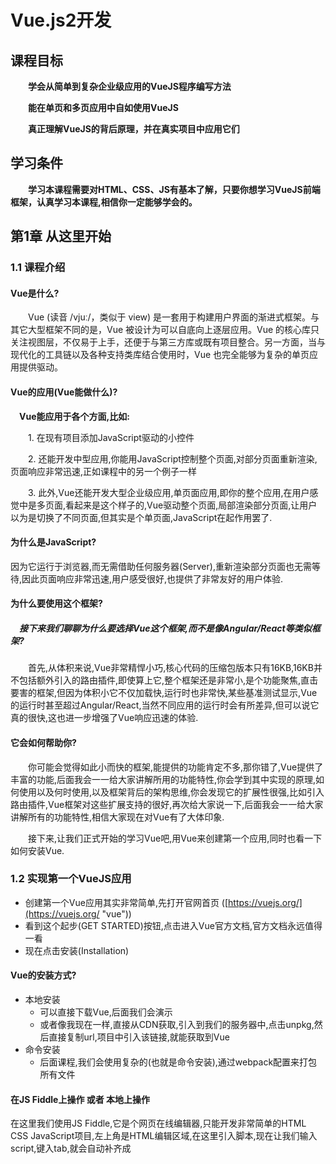 # Vue.js2开发

## 课程目标

**&emsp;&emsp;学会从简单到复杂企业级应用的VueJS程序编写方法**

**&emsp;&emsp;能在单页和多页应用中自如使用VueJS**

**&emsp;&emsp;真正理解VueJS的背后原理，并在真实项目中应用它们**

## 学习条件

**&emsp;&emsp;学习本课程需要对HTML、CSS、JS有基本了解，只要你想学习VueJS前端框架，认真学习本课程,相信你一定能够学会的。**


## 第1章 从这里开始

### 1.1 课程介绍

#### Vue是什么?

&emsp;&emsp;Vue (读音 /vjuː/，类似于 view) 是一套用于构建用户界面的渐进式框架。与其它大型框架不同的是，Vue 被设计为可以自底向上逐层应用。Vue 的核心库只关注视图层，不仅易于上手，还便于与第三方库或既有项目整合。另一方面，当与现代化的工具链以及各种支持类库结合使用时，Vue 也完全能够为复杂的单页应用提供驱动。

#### Vue的应用(Vue能做什么)?

**&emsp;Vue能应用于各个方面,比如:**

&emsp;&emsp;1. 在现有项目添加JavaScript驱动的小控件

&emsp;&emsp;2. 还能开发中型应用,你能用JavaScript控制整个页面,对部分页面重新渲染,页面响应非常迅速,正如课程中的另一个例子一样

&emsp;&emsp;3. 此外,Vue还能开发大型企业级应用,单页面应用,即你的整个应用,在用户感觉中是多页面,看起来是这个样子的,Vue驱动整个页面,局部渲染部分页面,让用户以为是切换了不同页面,但其实是个单页面,JavaScript在起作用罢了.

#### 为什么是JavaScript?

因为它运行于浏览器,而无需借助任何服务器(Server),重新渲染部分页面也无需等待,因此页面响应非常迅速,用户感受很好,也提供了非常友好的用户体验.


#### 为什么要使用这个框架?

##### &emsp;接下来我们聊聊为什么要选择Vue这个框架,而不是像Angular/React等类似框架?

&emsp;&emsp;首先,从体积来说,Vue非常精悍小巧,核心代码的压缩包版本只有16KB,16KB并不包括额外引入的路由插件,即使算上它,整个框架还是非常小,是个功能聚焦,直击要害的框架,但因为体积小它不仅加载快,运行时也非常快,某些基准测试显示,Vue的运行时甚至超过Angular/React,当然不同应用的运行时会有所差异,但可以说它真的很快,这也进一步增强了Vue响应迅速的体验.


#### 它会如何帮助你?

&emsp;&emsp;你可能会觉得如此小而快的框架,能提供的功能肯定不多,那你错了,Vue提供了丰富的功能,后面我会一一给大家讲解所用的功能特性,你会学到其中实现的原理,如何使用以及何时使用,以及框架背后的架构思维,你会发现它的扩展性很强,比如引入路由插件,Vue框架对这些扩展支持的很好,再次给大家说一下,后面我会一一给大家讲解所有的功能特性,相信大家现在对Vue有了大体印象.

&emsp;&emsp;接下来,让我们正式开始的学习Vue吧,用Vue来创建第一个应用,同时也看一下如何安装Vue.


### 1.2 实现第一个VueJS应用

- 创建第一个Vue应用其实非常简单,先打开官网首页 ([https://vuejs.org/](https://vuejs.org/ "vue"))
- 看到这个起步(GET STARTED)按钮,点击进入Vue官方文档,官方文档永远值得一看
- 现在点击安装(Installation)

#### Vue的安装方式?

- 本地安装
	- 可以直接下载Vue,后面我们会演示
	- 或者像我现在一样,直接从CDN获取,引入到我们的服务器中,点击unpkg,然后直接复制url,项目中引入该链接,就能获取到Vue
- 命令安装
	- 后面课程,我们会使用复杂的(也就是命令安装),通过webpack配置来打包所有文件

#### 在JS Fiddle上操作 或者 本地上操作

在这里我们使用JS Fiddle,它是个网页在线编辑器,只能开发非常简单的HTML CSS JavaScript项目,左上角是HTML编辑区域,在这里引入脚本,现在让我们输入script,键入tab,就会自动补齐成<script>标签,然后在<script>标签里面添加src属性,直接插入刚才复制的链接:

	<script src="https://unpkg.com/vue@2.6.2/dist/vue.js"></script>

可以就保持这样,也可以删除版本信息:

	<script src="https://unpkg.com/vue/dist/vue.js"></script>

如果删除的话,从而自动获取最新版本,这样就成功的引入了vue,现在可以使用vue的所有特性.

#### 创建第一个Vue应用

现在我想添加一个内容为Hello World的段落:

	<script src="https://unpkg.com/vue/dist/vue.js"></script>

	<p>Hello World</p>

这么"打招呼"看起来很无趣,没有任何JavaScript参与.

我们要用Vue来输出Hello World:

HTML:
	
	<script src="https://unpkg.com/vue/dist/vue.js"></script>

	<p></p>

为此,来到左下角的JavaScript编辑区域,有了上面的Vue引入,现在可以使用Vue中的一个核心对象,`Vue对象`,用new关键词和Vue来创建一个实例,这个实例就是个Vue实例,这样创建的Vue实例,其核心在于能让你处处使用Vue特性,创建的Vue实例有个最重要的功能,控制自己的模板即HTML中的代码,这些代码会最终渲染到页面上,要让该实例实现该功能,需传参至构造函数,参数是个对象,其中有个非常重要的属性,`el`属性,这是Vue的保留属性,Vue会识别,`el`属性接受一个字符串,该字符串定义了Vue实例能控制的HTML片段.

JS:

	new Vue({
		el : ""
	})

这里的"控制"是指可以用Vue实例改变HTML内容,等下我们就会看到.

这里我想控制`<p>`标签这部分,用`<div>`标签把它包起来,输入`div#app`,在按`tab`键,会自动补齐成id为app的`<div>`标签,把段落移入`<div>`标签,

HTML:

	<script src="https://unpkg.com/vue/dist/vue.js"></script>

	<div id="app">
		<p></p>
	</div>	

现在可以通过app的id属性选择这个`<div>`元素,`el`的属性值写法类似CSS选择器,输入#app,就选择了样式id为app的元素,如果输入的是 .app,那就选择了样式类为app的第一个元素,现在我们就控制了这个div元素,也就是这个Vue实例的模板

JS:

	new Vue({
		el : "#app"
	});
	

要想有所输出,就需要数据,Vue有个专门的属性,`data`属性,也是个保留属性,它不是字符串,而是个对象,势力中需要的所有数据都存入其中:

JS:

	new Vue({
		el : "#app",
		data : {

		}
	});

比如说,我们需要一个title属性,属性值我们随便写,比如Hello World

JS:

	new Vue({
		el : "#app",
		data : {
			title : "Hello World"
		}
	})

我想在模板中输出这个,之前我直接写死在HTML中,现在这个模板能被Vue控制了,只要在模板中简单添加特殊的Vue语法,双大括号,开始...,结尾...

HTML:

	<script src="https://unpkg.com/vue/dist/vue.js"></script>

	<div id="app">
		<p>{{ title }}</p>
	</div>
	
在内部添加title即可,Vue会自动在data对象中查找,刚说过,data是保留属性,在data对象中找到title属性,然后输出到HTML中,按住Ctrl + Enter运行查看页面结果,就可以看到右边出现Hello World,这是因为Vue控制了这段HTML模板,从而把内容title输出到了页面,

### 1.3 扩展这个VueJS应用

上节课,我们已经创建并开始了第一个Vue应用,现在让我们稍微提高一点,并且在下面的课程中更加深入地学习它

现在,我需要添加一个`<input>`标签,键入input然后单击tab,JSFiddle就会给我自动补全,对于这个`<input>`标签,我想让用户输入一些信息,并且依此更新title,

HTML:

	<script src="https://unpkg.com/vue/dist/vue.js"></script>

	<div id="app">
		<input type="text">

		<p>{{ title }}</p>
	</div>	

这里我可以通过在`<input>`标签里添加一个Vue能够识别的命令来实现它,这个我们称之为 "指令(directive)",在这里我们需要的指令时v-on,

HTML:

	<script src="https://unpkg.com/vue/dist/vue.js"></script>

	<div id="app">
		<input type="text" v-on>

		<p>{{ title }}</p>
	</div>

这是一个Vue能够识别的特殊指令,在这里请大家留意,id为app元素里面的这部分内容是被Vue所控制的.

这个v-on指令是告诉Vue:"请监听某些事件",那么到底是哪一个事件?

这里要传入一个参数,此参数要被传入指令,传参可以用冒号之后接上事件的名称,每当输入内容,就会触发的input事件

HTML:

	<script src="https://unpkg.com/vue/dist/vue.js"></script>

	<div id="app">
		<input type="text" v-on:input="">

		<p>{{ title }}</p>
	</div>	

然后给它赋一个值,在双引号之间加上代码,此代码会在每次事件更新时执行.

我想在这里调用一个方法,调用一个方法非常简单,可以在这直接调用changeTitle,当然这个方法还不存在,所以让我们来创建它.

HTML:

创建方法非常简单,就像data一样,Vue实例同样也有一个保留属性,即methods,别担心,你将学习所有的保留属性名称,和它们是怎么工作的,methods是一个对象,我么可以在这里设置所有在Vue实例和模板中使用的方法,既然上面用了changeTitle,这里就用这个名来当作函数名,当然,这是一个函数,

JS:

	new Vue({
		el : "#app",
		data : {
			title : "Hello World"
		},
		methods : {
			changeTitle : function(){

			}
		}
	})

在这个函数中,我想改变title,这里需要注意一下,我不会写成data.something

JS:

	new Vue({
		el : "#app",
		data : {
			title : "Hello World"
		},
		methods : {
			changeTitle : function(){
				data.title = "learning vue.js"
			}
		}
	})

而是写this.title = 

JS:

	new Vue({
		el : "#app",
		data : {
			title : "Hello World"
		},
		methods : {
			changeTitle : function(){
				this.title = "learning vue.js"
			}
		} 
	})

this指代data对象,这看起来有一点奇怪,其实确实很奇怪,这是Vue在背后变的一些戏法,它自动的把所有data对象的属性,如title,代理到最顶层的Vue对象上,这就是为什么可以利用this来获取它,这个我们会在后面的课程讲到,现在最重要的是,你可以获得存储在data的所有属性,获取存储在methods的所有方法,你可以用this.name来访问它们,this.title能让我们访问这个的title.

现在我想用 用户的输入值来赋值,此外,多亏了原生JavaScript,它为我们自动创建了一个event对象,这与Vue无关,而是和原生JavaScript以及DOM的工作方式有关系,我获取了这个event对象

在本例中,event对象存储了target属性,即`<input>`标签,现在这个被JavaScript自动创建的event对象,被Vue自动的传入这个方法,那么我就可以获取它,命名为event,再一次强调,它是由JavaScript自动创建的,这里我可以 #  #直接写event,我们知道这个默认对象有一个target属性,并且我也知道这个target就是`<input>`标签,所以我们会有一个value属性存储用户输入的值.

JS:

	new Vue({
		el : "#app",
		data : {
			title : "Hello World"
		},
		methods : {
			changeTitle : function(event){
				this.title = event.target.value
			}
		}
	})

那么在这儿其实就完成了,再次Ctrl + Enter,就会看到输入框,如果输入一些东西,我们就看到title更新了.

这就是我们的第一个Vue应用,真的很酷,接下来,你可以根据这节课的内容,尝试在你本机上建立一个一样的例子,下节课我们将跟深入的学习vue

### 1.4 课程结构

![](https://i.imgur.com/wC8AGKb.jpg)

我们已经创建了第一个应用,希望你已经看到上手Vue是非常容易的,现在我们在课程的Getting Started,但是我们很快就会讲完,之后我们就会更加深入的学习VUE.

开始学习如何与DOM进行交互,如何以不同的方式输出数据,如何绑定到HTML属性,如何监听事件,以及更多更多,这些其实是这个课程的不同章节,你会对Vue如何工作,有一个非常深的理解,接着就是更加深入的Vue实例,它是你所创建和使用的每一个Vue应用中的核心对象,它是怎样工作的,遵循哪一个生命周期?以及怎么利用它?然后我们就要放弃第一部分使用的JSFiddle,我们会带领你学习更专业的工作流程,我们将会使用Vue命令行工具(CLI)来完成这些,但并不是Vue命令行工具做了所有的工作,它只是一个容易使用和提供快速上手模板的命令行工具,在这部分我们会讨论更多的细节,例如如何使用WebPack,准备好了这些专业的工作流后,我们会深入组件(Components),一个vue中非常重要的概念,用组件创建出完整的应用,可以创建包含模板以及业务逻辑的可复用控件,然后你可以在应用的不同地方使用它,它是真的很有用,这里有好几章内容有关于Vue基础概念,如何进行组件通信,然后是一些高级的理念,完成这些核心特性讲解后,然后我们会开始学习表单,我们如何处理用户输入,以及使用不同的表单元素,以及如何创建我们自己的表单控件.

之后我们会继续嘘唏指令(Directives)过滤器(Filters)以及混合(Mixins),我们会了解这些是什么?它们能为你做什么?怎么把它们应用到你的程序中?我们正变得越来越深入,接着我们就会学习动画(Animation)和过渡(Transitions),你想让你的应用变漂亮,那么我们会学习Vue是怎么轻松做到的,学习它是怎么支持动画,动态内容或者从一个组件切换到另一个,到此我们就真正的深入掌握了Vue,但我们仍然处在Vue的应用层面.

如果我们需要连接服务器并存储一些数据呢,我们当然可以这么做,我们会在这部分学习如何从Vue内部使用Http,接着是时候了解如果我们需要创建更大的应用呢,例如单页面应用(SPA),于是我们就需要路由(Routing),路由我们也有专门的一章来讲解,你将会学习路由将如何工作,如何设置路由?如何利用子路由?以及如何传参等等?这些属于SPA的范围,这样的应用其实需要了解一下状态管理,你会看到在更复杂的应用中管理状态,将很快变成一个问题,当然,我们也提供了解决方案,Vuex是一个非常棒的库,它让管理状态变的更容易,这样SPA部分就结束了.

接着我们就会学习部署,我们怎样才能把应用部署到服务器上,这听起来很棒,但对我们来说,这确实是一种深入学习它的方式,我们很快就会讲到.

下节课我们了解一下课程说明,它能让你在课程之外尽可能简单的取得进步,

### 1.5 课程说明

在接下来的课程中,我会详细介绍Vue所涉及的概念,但有时仍然不够,你不会一直看着我敲代码吧? 你肯定会想自己动手实践.

因此我在课程中设计了四个项目:

- 项目1: 基础 模板交互
- 项目2: 组件
- 项目3: 动画
- 项目4: 终极项目(包括路由,状态管理)

用来实践课程里面的各种新概念,以及知识点,所以这几个项目将穿插于课程中.

最终我们会开发一个单页面应用来结束这个课程,除此之外,我们还会在教学当中穿插一些小练习,让你巩固所学习的知识点,那一章涉及到的核心概念,结合项目和练习,你将面临很多编码挑战,它能让你独立实践教学当中的东西.

此外,每章节的代码我会上传到我的github上面,你可以直接下载源码来阅读,并且实践学习.

说了那么多,让我们看下如何在本地项目中安装Vue,如果你不想用第一章的JSFiddle,在本地项目中安装之后,我们就可以进入实战了

### 1.6 本地配置VueJS开发环境

在第一部分的核心课程中,我会使用JSFiddle,因为他能让我聚焦在我给你讲的东西上,你也比较容易跟上,也许你现在不想使用它,也许你想在一开始就用本地配置,不过后面确实有一个真正使用本地配置的项目.

但如果你想直接就用本地配置,也不是不可能,我们可以到Vue.js的安装页面([https://vuejs.org/v2/guide/installation.html](https://vuejs.org/v2/guide/installation.html)),在这儿你可以在下载在本地使用Vue.js,对于生产环境,你可以选择生产版本,但是对于开发环境,你应该用开发版本,它会给我们额外的警告和错误提示,你可以直接下载,然后存在某个文件夹,我把下载的vue.js文件放到当前目录里面.

接下来,在创建一个html文件,将vue.js文件通过`<script>`标签引入到当前html文件里面,就可以使用vue的所有功能特性了,这样你就可以在本地跟着我做,vue还有更加负责的配置,这个我们会在后面讲,有了这些,你就可以开始了,让我们开始更加深入的下一课吧.

## 第2章 通过VueJS来与DOM交互

### 2.1 本章介绍

欢迎来到本节课,从这里开始我们将真正深入Vue的世界,上一节课你已经见识过第一个Vue应用,学习了与HTML交互的基本方式,现在是时候真正了解到底发生了什么,并看一下Vue给我们提供的其他工具,我依然会使用JSFiddle来进行演示,如上节课所说,你可以使用你的本地配置,让我们真正深入Vue并开始学习它吧,

### 2.2 理解VueJS模板

回到JSFiddle,我们来学习一个全新的项目,

HTML:

	<script src="https://unpkg.com/vue/dist/vue.js"></script>

	<div id="app">
		<p>{{ title }}</p>
	</div>

JS:

	new Vue({
		el : "#app",
		data : {
			title : "Hello World"
		}
	})

你应该能看出来这个项目很简单,在这个`<p>`标签里面已经输出了一个标题,
就是Hello World,就和第一章一样,只不过文字不同,而且没有事件,还是挺简单的,因为我还是打算从这里的Vue实例和HTML代码之间的联系开始,我们提到过两者之间存在联系,但还有一件事件我需要强调一下,通过创建这个新的Vue实例,注意虽然没有把它存入一个变量内,Vue实例还是被创建了,通过创建这个Vue实例我们就建立了这一联系,Vue基于上面的HTML代码创建了一个模板,要特别注意理解的是Vue在运行时,并不直接使用我们写的HTML代码,实际运行的网页里面也没有我们写的这些命令,我们来看看就知道了,在开发者工具之中查看这个`<p>`标签,你看里面只有"Hello World",没有大括号也没有看到其他Vue相关的代码,没有隐藏的提示也没有魔法,什么都没有,Vue根据HTML代码创建的模板存储在内部,然后用这个模板创建真正渲染成DOM的HTML代码,理解这一机制很重要,因为它让我们可以这样使用模板,和其他我在这门课程里面将要讲的东西一样,我们写的HTML代码不是最后在浏览器里面运行的那一份,中间有一层Vue实例,把HTML代码转换成模板,然后渲染模板,比如像这里添加title等,然后输出最终用于渲染的HTML代码,可能你已经知道了这一机制,不过理解这一机制确实很重要,它让我们能像HTML里面写的这种代码,讲完了这一机制,下面我们将深入了解如何通过Vue模板与DOM交互,

### 2.3 VueJS的模板语法和实例

我们已经学过了如何输出Vue实例内data对象内存储的简单属性,注意Vue实例中存储在data属性内的数据,例如这里的title,可以像这样在模板里直接输出,不需要用this.title或者data.title来访问,data属性内的所有属性都可以这样直接访问:

HTML:

	<script src="https://unpkg.com/vue/dist/vue.js"></script>

	<div id="app">
		<p>{{ title }}</p>
	</div>

JS:

	new Vue({
		el : "#app",
		data : {
			title : "Hello World"
		}
	})

刚才讲的这点很重要,应该牢牢记住

### 2.4 访问Vue实例里的数据

HTML:

	<script src="https://unpkg.com/vue/dist/vue.js"></script>

	<div id="app">
		<p>{{ sayHello() }}</p>
	</div>

JS:

	new Vue({
		el : "#app",
		data : {
			title : "Hello World"
		},
		methods : {
			sayHello : function(){
				return title;
			}
		}
	})

这里需要特别注意,因为在Vue实例中如果我们想在函数中输出title,也就是说我们要返回title,而不是Hello,那样写是不行的,因为不像是在模板中我们可以直接访问所有的属性和方法,那是Vue给我们提供的便利,但在JavaSript代码中就不能这样了,不过我们还是由访问的方法,这里的title属性属于data这个对象,通常情况下,我们不能用this来调用title属性,因为this并不是指代data对象,幸亏Vue有一些神奇的能力,他会帮我们管理这些属性,当然这种方式也可以用来调用方法,在Vue的帮助下,只要使用this,在Vue实例中的任何地方我们就可以访问所有的属性和方法了.

所以在上面代码示例当中,我们就可以通过this.title来调用data中的title属性.

在这之后我们还会更加详细的讲解Vue实例.

在这之后,Vue为我们提供了某种方式,可轻松访问属性,所以要记住这一点,尤其是模板语法中没有this,这里是有的,如果现在刷新一下就可以看到变化了,仍是显示Hello World,但这次是通过调用函数访问title属性来实现的,

### 2.5 属性绑定

HTML:

	<script src="https://unpkg.com/vue/dist/vue.js"></script>

	<div id="app">
		<p>{{ sayHello() }}</p>
	</div>

JS:

	new Vue({
		el : "#app",
		data : {
			title : "Hello World"
		},
		methods : {
			sayHello : function(){
				return title;
			}
		}
	})

注意熟悉这里的双大括号语法,应该清楚了解它,因为后面经常使用,如果你想做点别的,比如插入一个链接,正如他的名称所示,保存一个链接例如baidu.com保存在这个p标签里面,如果要显示打招呼以外的内容,比如输出这个链接,我们可以键入一个`<a>`标签,叫它"百度",因为它指向百度的域名,在href属性内用双大括号语法输出这个链接地址,点击运行,超链接就会显示,点击超链接,那么大家可以看到没能打开百度,大括号被URL编码了,打开的是两个大括号和空格的编码,link这四个字母,再加空格和两个大括号的编码,即这部分也被当做链接来解析了,这很正常,因为Vue不支持这样的绑定,我们不能再HTML元素属性里面使用大括号语法,这样插入超链接是不行的,只能在放普通文本的地方使用双大括号语法,在HTML属性上则不可以,那我们应该怎么动态绑定这个超链接呢?

这个功能在实际开发中经常用到,不用担心,Vue可以动态绑定超链接,先删除链接再引入,v-bind这个Vue指令告诉Vue不能用普通HTML属性或者说不要按照普通的HTML属性来处理,而是绑定这个属性,这里还需要在v-bind后面加一个冒号(:)来传递参数,传递的参数是需要绑定的HTML属性的标准名称,这里就是href,这样一来,我们就可以在引号里面绑定链接了,这里不用加大括号是因为引号内部已经在Vue模板语言作用域内,代码示例如下:

HTML:

	<script src="https://unpkg.com/vue/dist/vue.js"></script>

	<div id="app">
		<p>
			{{ sayHello() }} - <a v-bind:href="link">baidu</a>
		</p>
	</div>

JS:

	new Vue({
		el : "#app",
		data : {
			title : "Hello World",
			link : "https://www.baidu.com"
		},
		methods : {
			sayHello : function(){
				return title;
			}
		}
	})

运行一下,点击超链接就可以进入到百度了,因为v-bind指令把链接动态绑定了,

### 2.6 理解和使用指令

那什么是指令呢?如果指令可以让我们完成这些事,那应该怎么去理解指令这个东西呢?

指令基本上就是你放在代码中的一些指示,Vue为我们提供了一些指令,数量并不多,因为大部分事情差不多都被Vue搞定了,而且后面你还可以学习怎么写自定义指令,再回来讲指令,它就是一个指示,而这里这个v-bind指令会指示Vue,将一些东西和我的数据绑定,数据当然也包括所用函数,它们都存储于下面的Vue实例,这里我们用的是双大括号(来调用函数),在双大括号不适用时,就要使用指令.

v-bind指令需要一些参数,一般用冒号(:)后加上参数的方式来传递,这样参数就会绑定到某个HTML属性上,这里就是这个链接的href属性,代码如下所示:

HTML:

	<script src="https://unpkg.com/vue/dist/vue.js"></script>

	<div id="app">
		<p>
			{{ sayHello() }} - <a v-bind:href="link">baidu</a>
		</p>
	</div>

JS:

	new Vue({
		el : "#app",
		data : {
			title : "Hello World",
			link : "https://www.baidu.com"
		},
		methods : {
			sayHello : function(){
				return title;
			}
		}
	})

引号里就是你想要从Vue实例中绑定的东西,属性或者函数这些,在这里就是link属性,一般情况下你不能给HTML属性传递动态数据,有了Vue这些都是可以实现的了.

### 2.7 用v-once禁止二次渲染

我们再来丰富一下上一节课的应用,比如说我们在`<h1>`标签里要放一个title,这里我要输出title,它的值是Hello World,代码示例如下:

HTML:

	<script src="https://unpkg.com/vue/dist/vue.js"></script>

	<div id="app">
		<h1>{{ title }}</h1>
		<p>
			{{ sayHello() }} - <a v-bind:href="link">baidu</a>
		</p>
	</div>

JS:

	new Vue({
		el : "#app",
		data : {
			title : "Hello World",
			link : "https://www.baidu.com"
		},
		methods : {
			sayHello : function(){
				return title;
			}
		}
	})

在sayHello()中,我做了同样的事,只不过用的是函数,在这里函数里,如果我要将title的值改成Hello,像这样,代码示例如下:

HTML:

	<script src="https://unpkg.com/vue/dist/vue.js"></script>

	<div id="app">
		<h1>{{ title }}</h1>
		<p>
			{{ sayHello() }} - <a v-bind:href="link">baidu</a>
		</p>
	</div>

JS:

	new Vue({
		el : "#app",
		data : {
			title : "Hello World",
			link : "https://www.baidu.com"
		},
		methods : {
			sayHello : function(){
				this.title = "Hello";
				return title;
			}
		}
	})

刷新页面后,我们可以看到两个Hello,因为当执行sayHello()的时候,我们覆写了title的值,改成了只有Hello,所以在两个地方都输出了Hello.

如果我们想让title的值一直保持在初始值呢?不想让它的值像这里这样被覆写,我们可以通过一个指令来完成这件事,这个指令可以通过插值作用在HTML元素上,这个指令就是v-once,把它加到HTML元素中后,代码示例如下:

HTML:

	<script src="https://unpkg.com/vue/dist/vue.js"></script>

	<div id="app">
		<h1 v-once>{{ title }}</h1>
		<p>
			{{ sayHello() }} - <a v-bind:href="link">baidu</a>
		</p>
	</div>

JS:

	new Vue({
		el : "#app",
		data : {
			title : "Hello World",
			link : "https://www.baidu.com"
		},
		methods : {
			sayHello : function(){
				this.title = "Hello";
				return title;
			}
		}
	})

这个标签中间的所有内容只会被渲染一次,之后就不能再改变,不会像刚才 title在后面被覆写了,刷新页面,我们看到的是Hello World,也就是初始值,它并不会被之后的覆写操作所修改,在你的应用中可能会需要这种特性,那用v-once就可以让内容保持在初始值,而不会在后面被覆写.

### 2.8 如何输出基础的HTML

根据上一节课的内容,我们还可以进行丰富,比如这里有个finishedLink属性,这个属性不像link,它不是个URL,而是一个完整的`<a>`标签,我们可以直接写HTML代码,示例代码如下:

HTML:

	<script src="https://unpkg.com/vue/dist/vue.js"></script>

	<div id="app">
		<h1>{{ title }}</h1>
		<p>
			{{ sayHello() }} - <a v-bind:href="link">baidu</a>
		</p>
	</div>

JS:

	new Vue({
		el : "#app",
		data : {
			title : "Hello World",
			link : "https://www.baidu.com",
			finishedLink : "<a href='https://www.baidu.com'>baidu</a>"
		},
		methods : {
			sayHello : function(){
				this.title = "Hello";
				return title;
			}
		}
	})

就像这样,这个标签也是链接到baidu.com,当然也要记得,这不只是URL,而是一个完整的链接元素,在这里我们可以加个`<hr>`标签,然后是`<p>`标签,代码示例如下:

HTML:

	<script src="https://unpkg.com/vue/dist/vue.js"></script>

	<div id="app">
		<h1>{{ title }}</h1>
		<p>
			{{ sayHello() }} - <a v-bind:href="link">baidu</a>
		</p>
		<hr/>
		<p>{{ finishedLink }}</p>
	</div>

JS:

	new Vue({
		el : "#app",
		data : {
			title : "Hello World",
			link : "https://www.baidu.com",
			finishedLink : "<a href='https://www.baidu.com'>baidu</a>"
		},
		methods : {
			sayHello : function(){
				this.title = "Hello";
				return title;
			}
		}
	})

里面就输出finishedLink,链接到百度,如果现在刷新页面会怎么样?我们试试看,出来的是finishedLink的原始文本,我们看到的不是一个渲染好的链接,而是这样的文本格式的HTML代码,这是Vue的默认设置,这种设置很棒,因为这种设置保证了我们不会遭受跨站脚本攻击(XSS攻击),也就是说Vue默认会转义HTML代码,它不会将其渲染成HTML元素,而是输出为纯文本,一般情况下,最好这样做,不过如果你需要加载一些来源可靠的HTML代码,或者代码是你自己合成然后输出的,那你可能就想要输出HTML代码,而不是文本格式,比如博客文章中的编辑部分,这种情况你可以去掉大括号和插值语句,转而使用指令,把指令放在你想输出HTML代码的地方,这个指令就是v-html,这个指令里你可以传入属性的名称,其内容就是HTML代码,代码示例如下:

HTML:

	<script src="https://unpkg.com/vue/dist/vue.js"></script>

	<div id="app">
		<h1>{{ title }}</h1>
		<p>
			{{ sayHello() }} - <a v-bind:href="link">baidu</a>
		</p>
		<hr/>
		<p v-html="finishedLink"></p>
	</div>

JS:

	new Vue({
		el : "#app",
		data : {
			title : "Hello World",
			link : "https://www.baidu.com",
			finishedLink : "<a href='https://www.baidu.com'>baidu</a>"
		},
		methods : {
			sayHello : function(){
				this.title = "Hello";
				return title;
			}
		}
	})


现在我在刷新页面的话,你就可以看到链接了,v-html会告诉Vue去渲染HTML代码而不是转义它,再强调一下,谨慎使用这个指令,它会把你暴露给XSS攻击,比如链接的内容可能是用户提交的,你是不能控制用户上传什么内容的,若确定内容安全,或是你自己合成的代码,那就可以放心使用这个指令,通过Vue直接加载HTML代码.

### 2.9 作业1问题: 输出数据到模板

我们来练习使用模板语法输出数据,下面是我准备的几个习题,我快速的给大家过一遍题目,答案我们会在下一课程中给大家讲解.

- 第一个练习很简单,是为了正确掌握其中的核心机制,需要输出你的姓名和年龄.两者都应该作为属性保存在data内
	
JS:

	new Vue({
		name : "Your Name"
	})

姓名属性已经创建,需要添加年龄属性,内容可以改成你的真实姓名和年龄,在这里`<p>`标签里面输出,试试模板语法吧

- 第二题,在插值语法里,即在大括号中使用JavaScript表达式,输出你的年龄乘以三

- 第三题,仍是类似的练习,这次是调用函数,输出这个函数的返回值,函数返回0和1之间的一个随机数,加一个和Vue无关的附加题,把返回值改成1到100之间的随机数,如果你想练习一下数学和JavaScript

- 第四题,用谷歌搜索一张图片,让这个`<img>`标签显示搜到的图片,当然不能再`<img>`标签的src属性中直接添加链接文件,而是需要把超链接存到data里面,绑定到`<img>`标签的src属性.

- 第五题,用姓名预先填充这个输入框,这个属性下面已经有了,让这个输出框默认显示你的姓名

HTML:

	<div>
		<input type="text">
	</div>

JS:

	new Vue({
		el : "#exercise",
		data : {
			name : "Your Namw"
		}
	})
	
习题就到这里,下一课程我们会为大家讲解答案

### 2.10 作业1答案: 输出数据到模板

### 2.11 监听事件

大家好,我们又回到了JSFiddle编辑器,我们再来看这个简单的Vue应用,代码示例如下:

HTML:

	<script src="https://unpkg.com/vue/dist/vue.js"></script>

	<div id="app">
		<button>Click me</button>
		<p>{{ counter }}</p>
	</div>

JS:

	new Vue({
		el : "#app",
		data : {
			counter : 0
		}
	})

它有一个`<button>`标签和counter属性,counter已添加在data对象里,我要让这个按钮和counter属性关联起来,实现点击按钮counter随之递增的效果,我们已经学过如果实现这种"关联",现在我们需要知道这个过程发生了什么,我在这里加一个新指令v-on,如果说v-bind是在模板中绑定一些东西,从而将数据传入模板,那么v-on的功能则是相反的,这里的绑定更确切的说是监听,它可以接收来自模板的一些"东西",究竟接收什么呢?那就是事件,v-on同样接受参数,它的参数是事件的名称,这个事件就是我们要监听并使用的,比如我们可以在这监听click事件,不仅仅是click还可以是监听任何由这按钮产生的DOM事件,比如mouseenter,mouseleave,包括所有在这按钮上的原生事件,等号右边输入另外一个参数,在等号后面的一对引号里,输入鼠标点击时你想要执行的方法或者代码.

我现在绑定一个方法,将其命名为increase,然后在methods里定义这个方法,代码示例如下:

HTML:

	<script src="https://unpkg.com/vue/dist/vue.js"></script>

	<div id="app">
		<button v-on:click="increase">Click me</button>
		<p>{{ counter }}</p>
	</div>

JS:

	new Vue({
		el : "#app",
		data : {
			counter : 0
		},
		methods : {
			increase : function(){
				this.counter++;
			}
		}
	})

这时候就可以访问到counter了,再使其递增1,这时候我点击这个按钮,你会发现这个数字也随之增加,我想这应该很简单,接下来我们要再深入了解和学习"事件",

### 2.12 从事件对象里获取事件数据

举个例子,关于事件的一个重要内容,是我们能监听的默认事件对象,这个事件对象是由JavaScript和DOM产生,它包含着事件的相关数据,如click事件包含了事件触发位置的坐标.

如果我们想要获取事件数据,比如要输出事件数据,那么我可以在这里添加一个`<p>`标签,输入Coordinates(坐标),接着我要在这里输出(事件)坐标,在这里是X坐标,接下来是y坐标,当然特们还没有定义,接下来我们定义一下,代码示例如下:

HTML:

	<script src="https://unpkg.com/vue/dist/vue.js"></script>

	<div id="app">
		<button v-on:click="increase">Click me</button>
		<p>{{ counter }}</p>
		<p>Coordinates: {{ x }} / {{ y }}</p>
	</div>

JS:

	new Vue({
		el : "#app",
		data : {
			counter : 0,
			x : 0,
			y : 0
		},
		methods : {
			increase : function(){
				this.counter++;
			}
		}
	})

接下来,当鼠标移动到`<p>`标签上时,需要更新这两个值,在这块我们可以v-on:mousemove,然后执行方法updateCoordinates,然后在methods里面定义这个方法,示例代码如下:

HTML:

	<script src="https://unpkg.com/vue/dist/vue.js"></script>

	<div id="app">
		<button v-on:click="increase">Click me</button>
		<p>{{ counter }}</p>
		<p v-on:mousemove='updateCoordinates'>Coordinates: {{ x }} / {{ y }}</p>
	</div>

JS:

	new Vue({
		el : "#app",
		data : {
			counter : 0,
			x : 0,
			y : 0
		},
		methods : {
			increase : function(){
				this.counter++;
			},
			updateCoordinates : function(){
				
			}
		}
	})

想要获得事件的坐标,需要先访问到这个自动生成的事件对象,实际上,这个事件对象不仅是由DOM或者JavaScript自动创建,还能自动传递给v-on绑定的每个函数,而这是由Vue帮我们完成的,所以,在这我们可以很轻松的得到event对象,我们能够轻松的将事件对象传给这方法,再将event.clientX赋给this.x,把event.clientY赋给this.y,clientX和clientY属于事件对象自带的属性,它们和Vue是不相关的,我把方法名改成和上面绑定的方法名一致,代码示例如下:

HTML:

	<script src="https://unpkg.com/vue/dist/vue.js"></script>

	<div id="app">
		<button v-on:click="increase">Click me</button>
		<p>{{ counter }}</p>
		<p v-on:mousemove='updateCoordinates'>Coordinates: {{ x }} / {{ y }}</p>
	</div>

JS:

	new Vue({
		el : "#app",
		data : {
			counter : 0,
			x : 0,
			y : 0
		},
		methods : {
			increase : function(){
				this.counter++;
			},
			updateCoordinates : function(event){
				this.x = event.clientX;
				this.y = event.clientY;
			}
		}
	})

现在我把鼠标移动在这个元素上时,这两个座标也跟着改变.

我们可以学到能监听鼠标点击以外的其他事件,另外非常重要的是,它展现了如何传递事件对象,并像例子里这样使用.

### 2.13 传递你自己的事件参数

如果我们要(给组件)传自定义参数,该怎么做呢?举个例子,代码示例如下:

HTML:

	<script src="https://unpkg.com/vue/dist/vue.js"></script>

	<div id="app">
		<button v-on:click="increase">Click me</button>
		<p>{{ counter }}</p>
		<p v-on:mousemove='updateCoordinates'>Coordinates: {{ x }} / {{ y }}</p>
	</div>

JS:

	new Vue({
		el : "#app",
		data : {
			counter : 0,
			x : 0,
			y : 0
		},
		methods : {
			increase : function(){
				this.counter++;
			},
			updateCoordinates : function(event){
				this.x = event.clientX;
				this.y = event.clientY;
			}
		}
	})

这里的counter的递增,每次自增1,如果想让它根据我们设定的步长来递增,这个还是比较容易的,在调用increase函数或者说设置这个引用时,还可以加上括号,再传入参数,比如2,这个参数2说明我想让counter每次递增2,传入2后,再回到下面的increase方法里来,只需要监听参数step,也就是把step参数写在这,把这里改成this.counter+=step,它就根据step的值递增,而不再是1,代码示例如下:


HTML:

	<script src="https://unpkg.com/vue/dist/vue.js"></script>

	<div id="app">
		<button v-on:click="increase(2)">Click me</button>
		<p>{{ counter }}</p>
		<p v-on:mousemove='updateCoordinates'>Coordinates: {{ x }} / {{ y }}</p>
	</div>

JS:

	new Vue({
		el : "#app",
		data : {
			counter : 0,
			x : 0,
			y : 0
		},
		methods : {
			increase : function(step){
				this.counter+=step;
			},
			updateCoordinates : function(event){
				this.x = event.clientX;
				this.y = event.clientY;
			}
		}
	})

运行一下,当我们点击按钮,你可以看到counter每次都随之递增2,传递自定义参数就是如此简单,最后如果不仅要传递自定义参数,还要传递DOM生成的事件对象(给方法),这也同样简单,只需要再加一个参数,而这个参数标识的命名很重要,Vue会自动捕捉这个默认的事件参数,并赋值给一个可以在这使用的变量,写作`$event`,这是个"受保护"的变量,请不要改写它,并且确保不要写错了,这样写后,就能在方法里获取到这个事件对象了代码示例如下:

HTML:

	<script src="https://unpkg.com/vue/dist/vue.js"></script>

	<div id="app">
		<button v-on:click="increase(2,$event)">Click me</button>
		<p>{{ counter }}</p>
		<p v-on:mousemove='updateCoordinates'>Coordinates: {{ x }} / {{ y }}</p>
	</div>

JS:

	new Vue({
		el : "#app",
		data : {
			counter : 0,
			x : 0,
			y : 0
		},
		methods : {
			increase : function(step){
				this.counter+=step;
			},
			updateCoordinates : function(event){
				this.x = event.clientX;
				this.y = event.clientY;
			}
		}
	})

在increase方法里,可以很方便的同时使用自定义参数,同时还有由Vue捕捉并传给我们的事件对象参数,

### 2.14 用事件修饰符来修改事件

处理事件时,我们都会遇到一些问题,比如在复用应用时会遇到的一些问题,学了Vue,你会发现这些问题很容易就可以解决,但这些问题都有那些呢?

我们先强化一下上一节课的程序,先将后面这段移到下一行,然后把`</p>`标签再移到下一行,现在我想在这两行间加一个DEAD SPOT(无效点),那在这里输入`<span>`,代码示例如下:

HTML:

	<script src="https://unpkg.com/vue/dist/vue.js"></script>

	<div id="app">
		<button v-on:click="increase(2,$event)">Click me</button>
		<p>{{ counter }}</p>
		<p v-on:mousemove='updateCoordinates'>
			Coordinates: {{ x }} / {{ y }}
			---
			<span>DEAD SPOT</span>
		</p>
	</div>

JS:

	new Vue({
		el : "#app",
		data : {
			counter : 0,
			x : 0,
			y : 0
		},
		methods : {
			increase : function(step){
				this.counter+=step;
			},
			updateCoordinates : function(event){
				this.x = event.clientX;
				this.y = event.clientY;
			}
		}
	}) 

当我把鼠标悬停在这个元素上时,停止对"coordinates"的更新.

当然如果现在保存的话,它还是会更新,因为`<span>`是这个`<p>`标签的一部分,而`<p>`标签是在监听鼠标移动事件的,现在我可以在这创建一个新事件,同样也把它命名为mousemove,但不执行任何动作,为了实现这个功能,可以在这加一个函数,函数名为"dummy",接下来我在methods里面创建"dummy"这个函数,我想通过这个函数得到一个事件,也就是自动传递给函数的这个事件,然后调用stopPropagation()函数,确保事件不会传播给绑定有这个属性的元素,也就是上面span这段,代码示例如下:

HTML:

	<script src="https://unpkg.com/vue/dist/vue.js"></script>

	<div id="app">
		<button v-on:click="increase(2,$event)">Click me</button>
		<p>{{ counter }}</p>
		<p v-on:mousemove='updateCoordinates'>
			Coordinates: {{ x }} / {{ y }}
			---
			<span v-on:mousemove="dummy">DEAD SPOT</span>
		</p>
	</div>

JS:

	new Vue({
		el : "#app",
		data : {
			counter : 0,
			x : 0,
			y : 0
		},
		methods : {
			increase : function(step){
				this.counter+=step;
			},
			updateCoordinates : function(event){
				this.x = event.clientX;
				this.y = event.clientY;
			},
			dummy : function(event){
				event.stopPropagation()
			}
		}
	}) 

运行一下程序,你会看到当鼠标移动到DEAT SPOT区域时,坐标就不更新了,因为我们阻止了事件的传播,也就是说这个事件已交由内部元素处理了,这个事件处理程序,不让事件传播到有这个属性的元素上,我们就可以这样做.

但还有更简单的做法,我们可以把methods里面的"dummy"移除,把事件执行的方法名也删掉,不执行任何代码,转而使用所谓的修饰符,也叫做事件修饰符,它可以用来修饰这个事件,这就是这个名称的由来,我可以在这个事件名后加一个 "." 来添加修饰符,把它当作参数传送给v-on指令,在这我打算用stop来替代stopPropagation(),代码示例如下:

HTML:

	<script src="https://unpkg.com/vue/dist/vue.js"></script>

	<div id="app">
		<button v-on:click="increase(2,$event)">Click me</button>
		<p>{{ counter }}</p>
		<p v-on:mousemove='updateCoordinates'>
			Coordinates: {{ x }} / {{ y }}
			---
			<span v-on:mousemove.stop="">DEAD SPOT</span>
		</p>
	</div>

JS:

	new Vue({
		el : "#app",
		data : {
			counter : 0,
			x : 0,
			y : 0
		},
		methods : {
			increase : function(step){
				this.counter+=step;
			},
			updateCoordinates : function(event){
				this.x = event.clientX;
				this.y = event.clientY;
			}
		}
	}) 

运行一下,我们可以看到这边的数值就像刚才那样停止了,只是这里没有执行任何函数,因为Vue帮我们完成了这些事,大概就是有这么一个中间函数,架设在我自己的函数,这个例子中就是没有函数,和获得的或者提交的事件之间
,这时Vue会执行这个函数,在这里就是事件的传播被阻止了.

Vue给我们还提供了一些其他的修饰符,其中preventDefault是表达阻止意思的最重要的修饰符之一,
所以用stop和prevent修饰符来执行这个函数,也就是处理方法时两种常用的方法,这些也是可以用的,就像这的 ".stop",你也可以改或做一点小改动,比如在这后面,代码示例如下:

HTML:

	<script src="https://unpkg.com/vue/dist/vue.js"></script>

	<div id="app">
		<button v-on:click="increase(2,$event)">Click me</button>
		<p>{{ counter }}</p>
		<p v-on:mousemove='updateCoordinates'>
			Coordinates: {{ x }} / {{ y }}
			---
			<span v-on:mousemove.stop.prevent="">DEAD SPOT</span>
		</p>
	</div>

JS:

	new Vue({
		el : "#app",
		data : {
			counter : 0,
			x : 0,
			y : 0
		},
		methods : {
			increase : function(step){
				this.counter+=step;
			},
			updateCoordinates : function(event){
				this.x = event.clientX;
				this.y = event.clientY;
			}
		}
	}) 

虽然起不了什么作用,但是你可以加上它们或者做一些改动.

### 2.15 监听键盘事件

上一节课我们讲了事件修饰符,

### 2.16 作业2问题: 事件

### 2.17 作业2答案: 事件

### 2.18 在模板中编写JS代码

### 2.19 使用双向绑定

### 2.20 用计算属性来响应改变

### 2.21 计算属性的替代: 观察改变

### 2.22 用缩写来节省事件

### 2.23 作业3问题: 响应式属性

### 2.24 作业3答案: 响应式属性

### 2.25 CSS类动态样式-基础

### 2.26 CSS动态类样式-使用对象

### 2.27 CSS动态类样式-使用命名

### 2.28 动态设置样式(不使用CSS类)

### 2.29 用数组语法设置元素样式

### 2.30 作业4问题: 样式设置

### 2.31 作业4答案: 样式设置

### 2.32 本章总结

## 第3章 使用条件和列表渲染

### 3.1 本章介绍

欢迎来到新的一章,我们已经详细了解Vue和DOM交互的基本方法,以及如何连接到DOM,如何使用模板,如何监听事件等等,现在我们可以学习更高级一点的概念,这就是条件和列表,比如在某些情况下,你只想展示网页的某个部分,我们提供了一些工具,可以轻松实现这些,如果要输出一个列表中的数据数组或者类似的,Vue也为你提供了一些工具.

接下来,就让我们来认真学习条件和列表吧.


### 3.2 用v-if来做条件渲染

今天我们来看一个全新的小项目,这个项目非常简单,

HTML:

	<script src="https://unpkg.com/vue/dist/vue.js"></script>

	<div id="app">
		<p>你能看见我!</p>
		<p>你也看见我了吗?</p>
	</div>

JS:

	new Vue({
		el : "#app",
		data : {
			show : true
		}
	})
	

Vue实例的data对象只有一个show属性,(模板中)`<div>`标签包含两个`<p>`标签,运行这段代码,可以看到这两句话:

	你能看见我!
	你也看见我了吗?

有了这两段文字,我们要通过条件来控制它们显示和隐藏,或者说控制元素在DOM中的添加和移除,你可能在以前的项目中遇到过类似的需求.

你不想总是显示模板中的全部内容,有时候只是想显示一条错误提示,比如像是表单里输入的错误内容等等,诸如此类的情况,只在特定情况下显示响应的信息或元素.

Vue提供了简单的方式去实现这种需求,接下来我们就去学习这些方式.

我要从v-if开始,这个指令可以写在任意元素上,

HTML:

	<script src="https://unpkg.com/vue/dist/vue.js"></script>

	<div id="app">
		<p v-if="">你能看见我!</p>
		<p>你也看见我了吗?</p>
	</div>

JS:

	new Vue({
		el : "#app",
		data : {
			show : true
		}
	})

v-if 就像上面这样写,我们可以将它跟某些条件或属性绑定,只要这个条件或属性最终转换为true或者false,这是很关键的

HTML:

	<script src="https://unpkg.com/vue/dist/vue.js"></script>

	<div id="app">
		<p v-if="show">你能看见我!</p>
		<p>你也看见我了吗?</p>
	</div>

JS:

	new Vue({
		el : "#app",
		data : {
			show : true
		}
	})

我们可以在这里绑定show,就像上面示例一样.show的初始值是true,再在下面加个`<button>`标签,写上Switch或者其他文本,再添加一个click事件的监听器,将show设为它相反的状态,如下所示:

HTML:

	<script src="https://unpkg.com/vue/dist/vue.js"></script>

	<div id="app">
		<p v-if="show">你能看见我!</p>
		<p>你也看见我了吗?</p>
		<button @click="show = !show">Switch</button>
	</div>

JS:

	new Vue({
		el : "#app",
		data : {
			show : true
		}
	})

进行保存,你可以看到我点击按钮后发生了什么,你会看到"你能看见我!"这行话消失,(再次点击)它又出现了,如果我们审查这个元素,你会看到`<p>`标签,这时候点击 "Switch", `<p>`标签完全消失了,只剩下一行注释,说明这个位置曾存在什么,但消失不见了,它不是隐藏了,也不是透明状态,二是消失了,理解下面这点是非常重要的,v-if向DOM中添加元素或者将其移除,不是隐藏元素,如果传的值是false,或是表达式结果为false,元素就会完全从DOM中删除.

v-if还可以"扩展",在下行再加个`<p>`标签,输出"现在你看到我了",这个标签加上v-else指令,v-else会和它前面最近的v-if关联,代码示例如下:

HTML:

	<script src="https://unpkg.com/vue/dist/vue.js"></script>

	<div id="app">
		<p v-if="show">你能看见我!</p>
		<p v-else>现在你看到我了!</p>		
		<p>你也看见我了吗?</p>
		<button @click="show = !show">Switch</button>
	</div>

JS:

	new Vue({
		el : "#app",
		data : {
			show : true
		}
	})

也就是上面这个,我们编译代码后,点击按钮,这两句话就会来回切换,v-if为false时,v-else条件就得以显示,这跟常规的if-else语句类似,这里不需要写为v-else-if,如果要对比多个条件,只需要在加一个v-if指令,v-if和v-else的组合是种快捷方式,用来轻松建立"如果-否则"这种关系,还要知道的时 v-if控制整个元素,包括它的子元素,如果在这个`<p>`标签里插一个元素,
比如一个`<span>`标签,v-if的控制同样有效,代码如下所示:

HTML:

	<script src="https://unpkg.com/vue/dist/vue.js"></script>

	<div id="app">
		<p v-if="show">你能看见我! <span>Hello</span></p>
		<p v-else>现在你看到我了!</p>		
		<p>你也看见我了吗?</p>
		<button @click="show = !show">Switch</button>
	</div>

JS:

	new Vue({
		el : "#app",
		data : {
			show : true
		}
	})

那么v-if的控制同样有效,所以整个元素都被删除了,v-if指令不会漏掉它的子元素,只要设定好了条件,元素整体就会被DOM添加或删除

### 3.3 替代v-if语法

这里还有一种方法,可以实现模块的添加和移除,在这添加一个`<template>`标签,这个时HTML5的标签,它在DOM中不会被渲染,也就是说`<template>`标签时看不到的,要是在`<template>`标签中,添加一个`<p>`标签,输入"在一个模板里面",代码如下所示:

HTML:

	<script src="https://unpkg.com/vue/dist/vue.js"></script>

	<div id="app">
		<p v-if="show">你能看见我! <span>Hello</span></p>
		<p v-else>现在你看到我了!</p>	
		<template>
			<p>在一个模板里面</p>
		</template>	
		<p>你也看见我了吗?</p>
		<button @click="show = !show">Switch</button>
	</div>

JS:

	new Vue({
		el : "#app",
		data : {
			show : true
		}
	})

再刷新渲染,但审查这个元素,你是看不到外层的`<template>`标签,没错吧,这就是`<template>`的作用,给`<template>`标签加上v-if指令后,我们也可以控制它的切换了,你可能会问这跟第一个版本有何不同,我们可以组合多个元素,比如在加个标题元素,输入"Heading",代码如下所示:

HTML:

	<script src="https://unpkg.com/vue/dist/vue.js"></script>

	<div id="app">
		<p v-if="show">你能看见我! <span>Hello</span></p>
		<p v-else>现在你看到我了!</p>	
		<template>
			<h1>Heading</h1>
			<p>在一个模板里面</p>
		</template>	
		<p>你也看见我了吗?</p>
		<button @click="show = !show">Switch</button>
	</div>

JS:

	new Vue({
		el : "#app",
		data : {
			show : true
		}
	})

注意看,这两个元素并没有相互嵌套,v-if只能加在一个元素上,或者同时加在多个元素上,比如只给`<h1>`标签加上v-if,代码如下所示:

HTML:

	<script src="https://unpkg.com/vue/dist/vue.js"></script>

	<div id="app">
		<p v-if="show">你能看见我! <span>Hello</span></p>
		<p v-else>现在你看到我了!</p>	
		<template>
			<h1 v-if>Heading</h1>
			<p>在一个模板里面</p>
		</template>	
		<p>你也看见我了吗?</p>
		<button @click="show = !show">Switch</button>
	</div>

JS:

	new Vue({
		el : "#app",
		data : {
			show : true
		}
	})

下面的`<p>`标签并不受它控制,因为`<p>`标签不再`<h1>`中,可以用最终不可见的`<template>`包裹住它们,把属于同一块的元素组合起来,再用v-if去控制,`<template>`可以用`<div>`替代,但`<div>`元素也许不是我们需要的,它会引入不必要的副作用,而`<template>`结合v-if,是个不错的选择,它可以组合多个需要同时显示或隐藏的元素,准确来说是元素的添加或移除,

### 3.4 不要用v-show解绑

说到展示和隐藏,Vue确实也有v-if的选项,v-if完全移除或添加元素到DOM,只是删除或添加它,并不会隐藏它,如果你想隐藏它或者不想隐藏它,你可以用v-show来做到,代码实例如下:

HTML:

	<script src="https://unpkg.com/vue/dist/vue.js"></script>

	<div id="app">
		<p v-if="show">你能看见我! <span>Hello</span></p>
		<p v-else>现在你看到我了!</p>	
		<template>
			<h1 v-if>Heading</h1>
			<p>在一个模板里面</p>
		</template>	
		<p v-show="show">你也看见我了吗?</p>
		<button @click="show = !show">Switch</button>
	</div>

JS:

	new Vue({
		el : "#app",
		data : {
			show : true
		}
	})

它和v-if语法相同,只是名字不同,所以v-show代替v-if更好,但是要知道点击切换,删除它,现在查看元素 "你也看见我了吗" 文本附加有v-show属性,在右边观察这个元素,就是这里的 "你也看见我了吗" 文本,如果我点击switch,它仍在哪里,但是它有了新的样式,"display:none",这就是它们的不同,这里并没有移除元素,它只是使用CSS隐藏了,也许这就是期望的处理,获取你不想删除元素,出于某种原因,你想在DOM中保留它,这样做就可以,如果你确认你不想删除它,使用v-show仅仅隐藏它,而不从DOM中删除它.

默认情况下是使用v-if,为什么呢?因为DOM当中的元素越少,应用的性能表现就越好,所以删除不需要的元素很有必要,但是在特殊情况下确实需要它,就使用v-show.

### 3.5 用v-for来渲染列表

欢迎回来,现在又是一个崭新的JSFiddle环境,这次的代码非常简洁,但其实代码里我已经准备好了要用的数据,代码示例如下:

HTML:

	<script src="https://unpkg.com/vue/dist/vue.js"></script>

	<div id="app">
		
	</div>

JS:

	new Vue({
		el : "#app",
		data : {
			ingredients : ["meat","fruit","cookies"],
			persons : [
				{name : "Max",age : 27, color : "red" },
				{name : "Anna", age : "unknow", color : "blue"}
			]
		}
	})

比如:ingredients 它是一个字符串数组,还有persons,也是数组,但却是对象数组.

我为什么要这样做?因为这里我有些数组,看来我们要和列表打交道了,研究如何输出列表,假如要输出ingredients这个列表.

在这里我们创建一个无序列表,其中列表项目为meat,fruit等,代码实例如下:

HTML:

	<script src="https://unpkg.com/vue/dist/vue.js"></script>

	<div id="app">
		<ul>
			<li></li>
		</ul>
	</div>

JS:

	new Vue({
		el : "#app",
		data : {
			ingredients : ["meat","fruit","cookies"],
			persons : [
				{name : "Vue",age:20,color:"red"},
				{name : "Yang",age:"unknow",color:"blue"}
			]
		}
	})

然而我不想写死在这里,首先因为它工作量很大,更重要的是我们的内容可能不是静态的,所以他可能会变,或者是可被用户修改,所以我们想用Vue输出这个列表,事实上这很容易,要想输出这样的列表,Vue里有v-for指令,最后一个我们还没有涉及到的指令,v-for允许我们遍历整个数组,像普通的for循环一样,复制v-for指令所在的元素,提取数组中的当前迭代元素,然后在模板里使用,我们看看如何做,代码示例如下:

HTML:

	<script src="https://unpkg.com/vue/dist/vue.js"></script>

	<div id="app">
		<ul>
			<li v-for="ingredient in ingredients">
				{{ingredients}}
			</li>
		</ul>
	</div>

JS:

	new Vue({
		el : "#app",
		data : {
			ingredients : ["meat","fruit","cookies"],
			persons : [
				{name : "Vue",age:20,color:"red"},
				{name : "Yang",age:"unknow",color:"blue"}
			]
		}
	})

这里我想循环ingredients,所以我就简单输入ingredient(这个是变量名),变量名随你取什么,然后是in ingredients,当然是指向data属性里的ingredients数组,只要属性是列表或可遍历的就可以,我取的ingredient这个变量名,Vue为我创建好这个变量,我可以在循环中使用,利用字符串插值输出具体内容,提示,你可以像使用别的属性一样使用它,所以也可以绑定到link的引用,在监听事件时,可以传参给函数调用,我可以用它就像用存放在Vue势力中别的属性一样,只不过我从来没有存储过它,但Vue为我动态创建了它,现在让我们运行一下,就能看到好看的列表了,效果示例如下:

运行后的效果:

	
	meat
	fruit
	cookies

仅仅几行代码,v-for指令就能遍历ingredients数组,输出到一个无序列表里面,

### 3.6 获取当前的下标

如果你不只是想要显示字符串,还想显示地址,也就是元素的下标,代码示例如下:

HTML:

	<script src="https://unpkg.com/vue/dist/vue.js"></script>

	<div id="app">
		<ul>
			<li v-for="(ingredient,i) in ingredients">
				{{ingredients}} ({{i}})
			</li>
		</ul>
	</div>

JS:

	new Vue({
		el : "#app",
		data : {
			ingredients : ["meat","fruit","cookies"],
			persons : [
				{name : "Vue",age:20,color:"red"},
				{name : "Yang",age:"unknow",color:"blue"}
			]
		}
	})

这里我们输出了ingredient,然后在括号里,这里没有语法,只是普通的文本,我们想在想要在括号里显示下标,那么在括号里面,使用双大括号,输出元素下标,变量命名为i,i还没有被定义,它既不是这个Vue实例的属性,也不是有效的遍历元素,但是我们可以让他有效.

之前已经在这里定义了ingredient,作为在遍历过程中使用的变量名,现在可以修改语法,可以给它加上括号,不只是为了定义ingredient来遍历元素,也在这里定义了元素的下标,只需要在这里加个变量名并以逗号分隔,给它取名为i,因为在哪里已经用了i,双大括号了的i来自于v-for指令里面定义的i,所以这两个变量的命名完全取决于你,定义这两个变量名,然后用第一个,顺序非常重要,第一是遍历的元素,第二是元素的下标,如果我现在运行,你看我们的ingredients后紧跟着,ingredient的下标,再一次强调,这里的顺序很重要,括号里的第一个元素总是,这个元素在数组里的值,第二个元素,在这个实例中的i,它始终是这个元素在数组里的下表索引,
在Vue中用循环动态的输出内容就是如此简单,


### 3.7 替代v-for语法

和v-if指令相似,如果我们不想输出列表呢,比如你想用`<h1>`标签,来包含输出的数据,后面用`<p>`标签来输出下标,你可以用`<template>`标签来循环,和之前一样,`<template>`标签不会被渲染出来,但如果我们给`<template>`标签加上v-for指令,就像这样,和之前v-if指令一样,代码示例如下:

HTML:

	<script src="https://unpkg.com/vue/dist/vue.js"></script>

	<div id="app">
		<ul>
			<li v-for="(ingredient,i) in ingredients">
				{{ingredients}} ({{i}})
			</li>

			<template v-for="">
				<h1>{{ ingredient }}</h1>
				<p>{{ index }}</p>
			</template>
		</ul>
	</div>

JS:

	new Vue({
		el : "#app",
		data : {
			ingredients : ["meat","fruit","cookies"],
			persons : [
				{name : "Vue",age:20,color:"red"},
				{name : "Yang",age:"unknow",color:"blue"}
			]
		}
	})

Vue就会渲染出`<template>`标签里的所有内容,和上面`<li>`标签一样,只是`<li>`里的内容在循环时被v-for直接替换了,所以可以直接拷贝这个`<li>`的v-for代码,代码示例如下:

HTML:

	<script src="https://unpkg.com/vue/dist/vue.js"></script>

	<div id="app">
		<ul>
			<li v-for="(ingredient,i) in ingredients">
				{{ingredients}} ({{i}})
			</li>

			<template v-for="(ingredient,index)">
				<h1>{{ ingredient }}</h1>
				<p>{{ index }}</p>
			</template>
		</ul>
	</div>

JS:

	new Vue({
		el : "#app",
		data : {
			ingredients : ["meat","fruit","cookies"],
			persons : [
				{name : "Vue",age:20,color:"red"},
				{name : "Yang",age:"unknow",color:"blue"}
			]
		}
	})

吧i改成index,因为`<template>`标签在循环时用的是index,最后我们运行一下,就能看到如下效果:

效果示例:

	meat
	0
	fruit
	1
	cookies
	2

这就是另一种v-for的写法,结合`<template>`标签来循环多个未嵌套元素.

### 3.8 循环一组对象

除了循环单个元素组成的数组,还可以循环对象组成的数组,或者直接循环对象,接下来我来演示一下,因为之前的内容还占着位置,所以在`<template>`标签的前面,我来加入些新代码,上下各加一个`<hr>`水平线,方便和之前的内容区分,这里我想输出一个带有`<li>`列表项的`<ul>`的无序列表,和之前一样,用v-for来循环,现在我想循环渲染persons数组,所以可以用`person in persons`,然后就可以输出person了,它由我命名并且由Vue在循环中自动创建为变量,比如就输出person.name,代码示例如下:

HTML:

	<script src="https://unpkg.com/vue/dist/vue.js"></script>

	<div id="app">
		<ul>
			<li v-for="(ingredient,i) in ingredients">
				{{ingredients}} ({{i}})
			</li>
			<hr/>
			<ul>
				<li v-for="person in persons">	{{ persons.name }}
				</li>
			</ul>
			<hr/>
			<template v-for="(ingredient,index)">
				<h1>{{ ingredient }}</h1>
				<p>{{ index }}</p>
			</template>
		</ul>
	</div>

JS:

	new Vue({
		el : "#app",
		data : {
			ingredients : ["meat","fruit","cookies"],
			persons : [
				{name : "Vue",age:20,color:"red"},
				{name : "Yang",age:"unknow",color:"blue"}
			]
		}
	})




### 3.9 循环一组数字列表

### 3.10 用v-for来跟踪对象

### 3.11 作业5问题: 条件和列表

### 3.12 作业5答案: 条件和列表

### 3.13 本章总结

## 第4章 第一个实训项目-怪物猎人

### 4.1 介绍和挑战

### 4.2 搭建工程

### 4.3 创建Vue实例以及给血槽加样式

### 4.4 根据条件来显示玩家操作

### 4.5 实现"开始游戏"方法

### 4.6 实现"攻击"方法

### 4.7 重构事件到! 更好的代码

### 4.8 实现"特殊攻击"方法

### 4.9 实现"疗愈"方法

### 4.10 完成操作按钮

### 4.11 创建操作日志

### 4.12 打印日志 (v-for)

### 4.13 完成日志功能

### 4.14 根据条件来调整日志样式

### 4.15 总结

## 第5章 理解VueJS实例

### 5.1 本章简介



### 5.2 关于vue实例的一些基础

### 5.3 使用多个Vue实例

### 5.4 从外部访问Vue实例

### 5.5 Vue是如何管理数据和方法

### 5.6 深入分析$el和$data

### 5.7 在你的模板中使用$refs

### 5.8 去哪里可以学到更多的Vue API

### 5.9 挂载一个模板

### 5.10 使用组件

### 5.11 一些模板的限制

### 5.12 Vue是怎样更新DOM的

### 5.13 Vue实例的生命周期

### 5.15 Vue实例生命周期实战

### 5.16 本章总结

## 第6章 使用WebPack和Vue命令进入真实的开发

### 6.1 本章介绍

### 6.2 为什么我们要有开发服务器

在解释如何配置一个Vue工作流,以及他有那些特性之前,我们要先深入了解一下,工作流应该包含哪些?以及他能够提供哪些改进?

我认为它必须要有构建处理,它能够优化我们的代码,举个例子:我们能够写ES6代码,它是下一个JavaScript版本代码,它会被编译成ES5代码,所以可以使用ES6里面很酷的特性,还能使代码在浏览器里面运行.

但是我们要实现刚才说的那些,还需要一个开发服务器,也许这会令你困惑,因为也许你会说,既然vue在浏览器里面可以运行,为什么我会需要一个开发服务器.

试想一下,Vue运行在用户浏览器,但是你最终访问的运行Vue的页面,是其他地方的服务器提供的,互联网就是如此,他并不是存储在你的电脑上,最终都是要从其他服务器上获取它,因此,我们需要在这种真实情景下测试,当我们打开一个HTML文件时,使用的是FILE协议,它与HTTP协议所提供的规格和特性并不一样,所以需要通过HTTP协议访问Vue页面,为此我们需要一个服务器,即便运行在自己的电脑上,我们需要一个服务器来理解HTTP,可以在更真实的环境下测试.

另外,我们的项目也许不需要在启动时加载所有文件,因为即便现在的代码是打包在一起的,但是后面的课程我们会接触到一些项目,会延迟加载某些部分,只有当访问到应用的这些部分时,才会加载相关的JavaScript文件或其他,这种情况也需要服务器,否则,在初始加载完成后,是无法再获取(额外加载的部分),这些都是需要用到服务器的情况,不需要写任何服务端的代码,只需要一个开发服务器,已经有这样的服务器了,不需要写服务器代码,也不需要写Node express服务器,或其他类似的,在下一小节中,会用到一个完整的,轻量级的开发服务器,它会托管我们的应用并提供服务,它还会有其他的好处,比如通过配置实现自动重载等功能,后面会介绍如何配置,它由很棒的功能,所以推荐使用开发服务器,并且在后面的课程中也会使用它,

### 6.3 "开发流程"指的是什么?

### 6.4 使用Vue命令行来创建项目

### 6.5 Vue命令行安装以及创建一个新项目

### 6.6 WebPack模板目录结构概述

### 6.7 理解".vue"后缀的文件

### 6.8 理解vue文件中的对象

### 6.9 如何构建一个真正的可发布应用

### 6.10 本章总结

## 第7章 组件介绍

### 7.1 本章介绍

### 7.2 组件介绍

### 7.3 使用数据方法来向组件中保存数据

### 7.4 将组件注册到局部或全局

### 7.5 在App.vue文件中的根组件

### 7.6 创建一个组件

### 7.7 使用组件

### 7.8 作业6问题: 组件练习

### 7.9 作业6答案: 组件练习

### 7.10 采用更好的目录结构

### 7.11 怎样给组件标签命名 (选择器)

### 7.12 组件样式作用域

### 7.13 本章总结

## 第8章 组件之间的通信

### 8.1 本章介绍

### 8.2 通信存在的问题

### 8.3 使用Props来让父子组件通信

### 8.4 为Props命名

### 8.5 在子组件中使用Props

### 8.6 验证Props

### 8.7 使用自定义事件来让父子组件通信

### 8.8 理解单向数据流

### 8.9 使用回调函数来通信

### 8.10 在同级组件间通信

### 8.11 在一个事件总线中集中实现代码

### 8.12 作业7问题: 组件间通信

### 8.13 作业7答案: 组件间通信

### 8.14 本章总结

## 第9章 高级组件用法

### 9.1 本章介绍

### 9.2 创建本章工程

### 9.3 非最优的传递内容方案

### 9.4 使用插槽来传递内容

### 9.5 插槽内容是如何编译和风格化的

### 9.6 使用多个插槽 (命名插槽)

### 9.7 默认插槽和插槽的默认设置

### 9.8 关于插槽的总结

### 9.9 将多组件转换为动态组件

### 9.10 理解动态组件行为

### 9.11 让动态组件保活

### 9.12 动态组件声明周期钩子

### 9.13 作业8描述: 插槽和动态组件

### 9.14 作业8答案: 插槽和动态组件

### 9.15 本章总结

## 第10章 第二个实训项目-漂亮的句子

### 10.1 本章介绍

### 10.2 创建工程

### 10.3 应用初始化

### 10.4 创建Application组件

### 10.5 使用Props和插槽传递数据

### 10.6 允许用户使用NewQuote组件创建句子

### 10.7 使用自定义事件来添加引用

### 10.8 添加一个消息框

### 10.9 允许删除句子

### 10.10 通过进度条来控制句子

### 10.11 结语和状态管理

## 第11章 用表单处理用户输入

### 11.1 本章介绍

### 11.2 绑定表单input标签

### 11.3 分组数据和预填充输入

### 11.4 使用输入修饰符来修改用户输入

### 11.5 绑定textarea标签和保存换行符

### 11.6 使用复选框并将数据保存在数组中

### 11.7 使用单选按钮

### 11.8 使用select和option标签处理下拉菜单

### 11.9 v-model有什么用和如何创建自定义控件

### 11.10 创建自定义控件 (输入)

### 11.11 提交表单

### 11.12 作业9描述: 表单练习

### 11.13 作业9解答: 表单练习

### 11.14 本章总结

## 第12章 使用和创建指令

### 12.1 本章介绍

### 12.2 理解什么是指令

### 12.3 指令的工作原理-钩子函数

### 12.4 创建一个简单的指令

### 12.5 给自定义指令传值

### 12.6 给自定义指令传参

### 12.7 用修饰符来修改自定义指令

### 12.8 自定义指令总结

### 12.9 本地注册指令

### 12.10 同时使用多个修饰符

### 12.11 给指令传递多个复杂值

### 12.12 作业10指令 : 问题

### 12.13 作业10答案 : 指令

### 12.14 本章总结

## 第13章 使用过滤器和混入来优化程序

### 13.1 本章介绍

### 13.2 创建本地过滤器

### 13.3 全局过滤器以及如何串联多个多虑器

### 13.4 替代过滤器 : 计算属性

### 13.5 理解什么是混入 (Mixins)

### 13.6 创建和使用混入

### 13.7 怎样合并多个混入

### 13.8 创建一种特殊的全局混入

### 13.9 混入和作用域

### 13.10 作业11描述 : 过滤器和混入

### 13.11 作业11答案 : 过滤器和混入

### 13.12 本章总结

## 第14章 使用动画和过渡

### 14.1 本章介绍

### 14.2 理解什么是过渡?

### 14.3 为使用过渡来做代码准备

### 14.4 过渡的配置

### 14.5 为过渡分配css类

### 14.6 使用css过渡属性来创建

### 14.7 使用css动画属性来创建"滑动"过渡

### 14.8 混合过渡和动画两种属性

### 14.9 v-if和v-show动画

### 14.10 配置初始化(加载)动画

### 14.11 使用不同的css类名

### 14.12 使用动态命名和属性

### 14.13 多个元素间的过渡 (理论)

### 14.14 多个元素间的过渡 (实践)

### 14.15 监听过渡事件的钩子

### 14.16 理解什么是JS动画

### 14.17 从动画中去掉css

### 14.18 在JS中创建动画

### 14.19 让动态组件做动画

### 14.20 使用来做列表动画

### 14.21使用的准备

### 14.22 使用来让列表做动画

### 14.23 理解这个应用

### 14.24 创建这个应用

### 14.25 添加动画

### 14.26 本章总结

## 第15章 使用vue-resource来通过HTTP连接到服务器

### 15.1 本章介绍

### 15.2 配置:用vue-resource来访问HTTP

### 15.3 基于Firebase来创建应用和服务端

### 15.4 用POST方法给服务端发送数据

### 15.5 用GET请求来获取和转换数据

### 15.6 全局配置vue-resource

### 15.7 拦截请求

### 15.8 拦截响应

### 15.9 vue-resource里的resource从哪里来

### 15.10 创建自定义的资源

### 15.11 资源vs传统HTTP请求

### 15.12 理解URL模板

### 15.13 本章总结

## 第16章 VueJS应用中的路由概念

### 16.1 本章介绍

### 16.2 配置VueJS路由 (vue-router)

### 16.3 配置和加载路由

### 16.4 理解路由模式 (哈希vs历史)

### 16.5 路由链接导航

### 16.6 我在哪儿 ? 定义活动链接

### 16.7 通过代码导航 (强制导航)

### 16.8 配置路由参数

### 16.9 获取,使用路由参数

### 16.10 响应路由参数改动

### 16.11 配置子路由 (嵌套路由)

### 16.12 潜逃路由导航

### 16.13 更动态的配置路由链接

### 16.14 创建链接的更好方式 - 命名路由

### 16.15 使用查询参数

### 16.16 多路由视图 (命名路由视图)

### 16.16 重定向

### 16.17 配置 "Catch All"路由/通配符

### 16.18 路由动画过渡

### 16.19 传递Hash Fragment

### 16.20 控制卷屏行为

### 16.21 使用守卫来保护路由

### 16.22 使用"beforeEnter"守卫

### 16.23 使用"beforeLeave"守卫

### 16.24 路由懒加载

### 16.25 本章总结

## 第17章 用Vuex来更好的管理状态

### 17.1 本章介绍

### 17.2 为什么要用一个不同的状态管理机制

### 17.3 理解集中的状态

### 17.4 使用集中状态

### 17.5 为什么集中状态自身并不能解决问题

### 17.6 理解Getter

### 17.7 使用Getter

### 17.8 将Getter映射到属性

### 17.9 理解Mutation

### 17.10 使用Mutation

### 17.11 为什么Mutation要使用同步执行模式

### 17.12 Action怎么改进Mutation

### 17.13 使用Action

### 17.14 将Action映射到方法

### 17.15 Vuex总结

### 17.16 双向绑定 (v-model) 和 Vuex

### 17.17 改进的目录结构

### 17.18 模块化状态管理

### 17.19 使用分割的文件

### 17.20 使用名字空间来避免命名冲突问题

### 17.21 本章总结

## 第18章 最终实训项目-股票交易

### 18.1 项目介绍

### 18.2 项目配置和规划

### 18.3 创建第一个组件

### 18.4 配置项目路由

### 18.5 添加头部导航

### 18.6 规划下一步

### 18.7 创建股票组件

### 18.8 添加购买按钮

### 18.9  配置Vuex状态管理

### 18.10 为Vuex添加展示模块

### 18.11 实现展示用的股票

### 18.12 将展示模块连接到Vuex

### 18.13 修复一些Bug

### 18.14 显示资金

### 18.15 添加记名支票

### 18.16 使用过滤器让资金显示更好看

### 18.17 一天的结束 - 随机股票价格

### 18.18 路由过渡动画

### 18.19 保存和获取数据 - 添加下拉菜单

### 18.20 与Firebase一起配置vue-resource

### 18.21 保存数据 (PUT请求)

### 18.22 获取数据 (GET请求)

### 18.23 测试和修复Bug

### 18.24 项目总结

### 18.25 使用Vue开发工具调试Vuex

## 第19章 部署VueJS应用

### 19.1 项目介绍

### 19.2 部署准备

### 19.3 部署应用(使用亚马逊AWS S3)

## 第20章 课程总结

### 课程总结

## 第21章 使用Axios替代vue-resource

### 21.1 概述

### 21.2 本章介绍

### 21.3 工程配置

### 21.4 Axios配置

### 21.5 发送POST请求

### 21.6 发送GET请求

### 21.7 访问和使用响应数据

### 21.8 全局请求配置

### 21.9 使用拦截器

### 21.10 自定义Axios实例

### 21.11 总结

## 第22章 Vue应用中的鉴权

### 22.1 概述

### 22.2 本章介绍

### 22.3 单页应用中鉴权工作原理

### 22.4 工程配置

### 22.5 添加用户注册

### 22.6 添加用户登录

### 22.7 使用Vuex发送鉴权请求

### 22.8 在Vuex中保存鉴权数据

### 22.9 通过Vuex访问其他资源

### 22.10 向后台发送Token

### 22.11 路由保护 (Auth Guard)

### 22.12 基于鉴权状态来更新UI状态

### 22.13 添加用户登出功能

### 22.14 添加自动登出功能

### 22.15 添加自动登录功能

### 22.16 总结

## 第23章 表单输入验证

### 23.1 概述

### 23.2 本章介绍

### 23.3 安装Vuelidate

### 23.4 添加验证器

### 23.5 验证时添加UI反馈

### 23.6 控制错误输入的显示风格

### 23.7 更多的验证器

### 23.8 验证密码

### 23.9 使用必填验证器

### 23.10 验证数组

### 23.11 控制表单提交按钮

### 23.12 创建自定义验证器

### 23.13 异步验证器

### 23.14 本章总结
